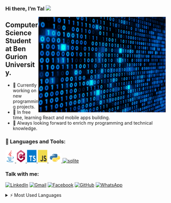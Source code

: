 ### Hi there, I’m Tal  <img src="https://media.giphy.com/media/hvRJCLFzcasrR4ia7z/giphy.gif" width="25px">
 <img src=
"https://github.com/talhazi/talhazi/blob/main/SUV4.gif" 
         alt="nice gif" 
         align="right">
## Computer Science Student at Ben Gurion University.
- 🔭 Currently working on new programming projects.
- 🌱 In free time, learning React and mobile apps building.
- 👯 Always looking forward to enrich my programming and technical knowledge.

### 🧰 Languages and Tools:
<p align="left"> 
<a href="https://www.w3schools.com/cpp/" target="_blank">
<img src="https://raw.githubusercontent.com/devicons/devicon/master/icons/java/java-original.svg" alt="java" width="30" height="40"/> </a> <a href="https://developer.mozilla.org/en-US/docs/Web/JavaScript" target="_blank">
<img src="https://raw.githubusercontent.com/devicons/devicon/master/icons/cplusplus/cplusplus-original.svg" alt="cplusplus" width="30" height="40"/> </a> <a href="https://www.java.com" target="_blank">
<img src="https://raw.githubusercontent.com/devicons/devicon/master/icons/typescript/typescript-original.svg" alt="typescript" width="30" height="40"/>
<img src="https://raw.githubusercontent.com/devicons/devicon/master/icons/javascript/javascript-original.svg" alt="javascript" width="30" height="40"/> </a> <a href="https://www.python.org" target="_blank">
<img src="https://raw.githubusercontent.com/devicons/devicon/master/icons/python/python-original.svg" alt="python" width="40" height="30"/> </a> <a href="https://www.sqlite.org/" target="_blank">
<img src="https://www.vectorlogo.zone/logos/sqlite/sqlite-icon.svg" alt="sqlite" width="30" height="40"/> </a> <a href="https://www.typescriptlang.org/" target="_blank">
</a> </p>


### Talk with me:
[![LinkedIn](https://img.shields.io/badge/LinkedIn-0077B5?style=for-the-badge&logo=linkedin&logoColor=white)][1]
[![Gmail](https://img.shields.io/badge/Gmail-D14836?style=for-the-badge&logo=gmail&logoColor=white)][2]
[![Facebook](https://img.shields.io/badge/Facebook-1877F2?style=for-the-badge&logo=facebook&logoColor=white)][3]
[![GitHub](https://img.shields.io/badge/GitHub-100000?style=for-the-badge&logo=github&logoColor=white)][4]
[![WhatsApp](https://img.shields.io/badge/WhatsApp-25D366?style=for-the-badge&logo=whatsapp&logoColor=white)][5]

[1]: https://www.linkedin.com/in/talhazi/
[2]: mailto:talhazi114@gmail.com
[3]: https://www.facebook.com/talhazi
[4]: https://github.com/talhazi
[5]: http://wa.me/972545556070

<details>
    <summary>⚡ Most Used Languages</summary>
 
  <img src=
       "https://github-readme-stats.vercel.app/api/top-langs/?username=talhazi&theme=tokyonight&exclude_repo=KNN-Image-Classification&show_icons=true&hide_border=true&layout=compact&langs_count=8"
         alt="Most Used Languages" 
         >
</details>


